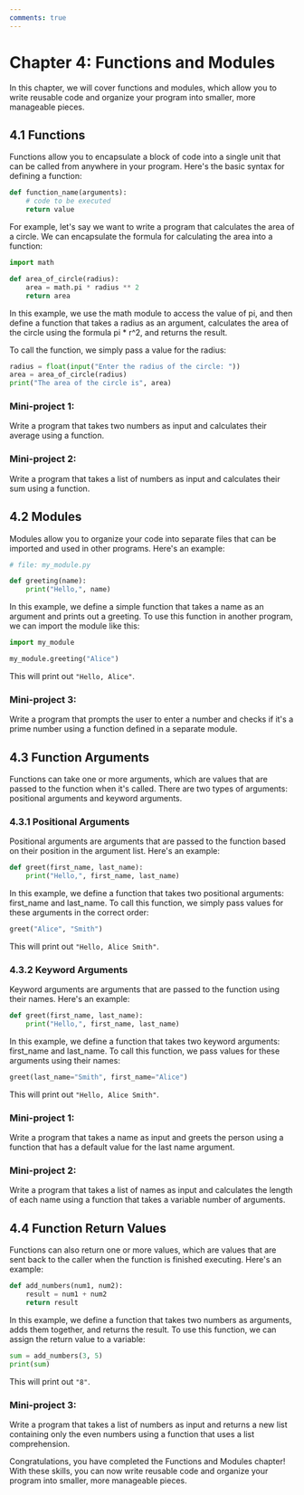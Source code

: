 ```yaml
---
comments: true
---
```


# Chapter 4: Functions and Modules

In this chapter, we will cover functions and modules, which allow you to write reusable code and organize your program into smaller, more manageable pieces.

## 4.1 Functions

Functions allow you to encapsulate a block of code into a single unit that can be called from anywhere in your program. Here's the basic syntax for defining a function:

```py
def function_name(arguments):
    # code to be executed
    return value
```

For example, let's say we want to write a program that calculates the area of a circle. We can encapsulate the formula for calculating the area into a function:

```py
import math

def area_of_circle(radius):
    area = math.pi * radius ** 2
    return area
```

In this example, we use the math module to access the value of pi, and then define a function that takes a radius as an argument, calculates the area of the circle using the formula pi * r^2, and returns the result.

To call the function, we simply pass a value for the radius:

```py
radius = float(input("Enter the radius of the circle: "))
area = area_of_circle(radius)
print("The area of the circle is", area)
```

### Mini-project 1: 

Write a program that takes two numbers as input and calculates their average using a function.

### Mini-project 2: 

Write a program that takes a list of numbers as input and calculates their sum using a function.

## 4.2 Modules

Modules allow you to organize your code into separate files that can be imported and used in other programs. Here's an example:

```py
# file: my_module.py

def greeting(name):
    print("Hello,", name)
```

In this example, we define a simple function that takes a name as an argument and prints out a greeting. To use this function in another program, we can import the module like this:

```py
import my_module

my_module.greeting("Alice")
```

This will print out `"Hello, Alice"`.

### Mini-project 3: 

Write a program that prompts the user to enter a number and checks if it's a prime number using a function defined in a separate module.

## 4.3 Function Arguments

Functions can take one or more arguments, which are values that are passed to the function when it's called. There are two types of arguments: positional arguments and keyword arguments.

### 4.3.1 Positional Arguments

Positional arguments are arguments that are passed to the function based on their position in the argument list. Here's an example:

```py
def greet(first_name, last_name):
    print("Hello,", first_name, last_name)
```

In this example, we define a function that takes two positional arguments: first_name and last_name. To call this function, we simply pass values for these arguments in the correct order:

```py
greet("Alice", "Smith")
```

This will print out `"Hello, Alice Smith"`.

### 4.3.2 Keyword Arguments

Keyword arguments are arguments that are passed to the function using their names. Here's an example:

```py
def greet(first_name, last_name):
    print("Hello,", first_name, last_name)
```

In this example, we define a function that takes two keyword arguments: first_name and last_name. To call this function, we pass values for these arguments using their names:

```py
greet(last_name="Smith", first_name="Alice")
```

This will print out `"Hello, Alice Smith"`.

### Mini-project 1: 

Write a program that takes a name as input and greets the person using a function that has a default value for the last name argument.

### Mini-project 2: 

Write a program that takes a list of names as input and calculates the length of each name using a function that takes a variable number of arguments.

## 4.4 Function Return Values

Functions can also return one or more values, which are values that are sent back to the caller when the function is finished executing. Here's an example:

```py
def add_numbers(num1, num2):
    result = num1 + num2
    return result
```

In this example, we define a function that takes two numbers as arguments, adds them together, and returns the result. To use this function, we can assign the return value to a variable:

```py
sum = add_numbers(3, 5)
print(sum)
```

This will print out `"8"`.

### Mini-project 3: 

Write a program that takes a list of numbers as input and returns a new list containing only the even numbers using a function that uses a list comprehension.

Congratulations, you have completed the Functions and Modules chapter! With these skills, you can now write reusable code and organize your program into smaller, more manageable pieces.